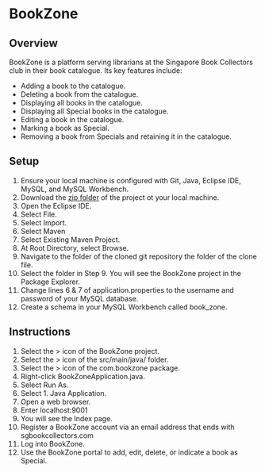 # BookZone

## Overview
BookZone is a platform serving librarians at the Singapore Book Collectors club in their book catalogue. Its key features include:

+ Adding a book to the catalogue.
+ Deleting a book from the catalogue.
+ Displaying all books in the catalogue.
+ Displaying all Special books in the catalogue.
+ Editing a book in the catalogue.
+ Marking a book as Special.
+ Removing a book from Specials and retaining it in the catalogue.

## Setup
1. Ensure your local machine is configured with Git, Java, Eclipse IDE, MySQL, and MySQL Workbench.
2. Download the [zip folder](https://github.com/shumarb/projects/tree/main/projects/bookZone/bookZone.zip) of the project ot your local machine.
3. Open the Eclipse IDE.
4. Select File.
5. Select Import.
6. Select Maven
7. Select Existing Maven Project.
8. At Root Directory, select Browse.
9. Navigate to the folder of the cloned git repository the folder of the clone file.
10. Select the folder in Step 9. You will see the BookZone project in the Package Explorer.
11. Change lines 6 & 7 of application.properties to the username and password of your MySQL database.
12. Create a schema in your MySQL Workbench called book_zone.

## Instructions
1. Select the > icon of the BookZone project.
2. Select the > icon of the src/main/java/ folder.
3. Select the > icon of the com.bookzone package.
4. Right-click BookZoneApplication.java.
5. Select Run As.
6. Select 1. Java Application.
7. Open a web browser.
8. Enter localhost:9001
9. You will see the Index page.
10. Register a BookZone account via an email address that ends with sgbookcollectors.com
11. Log into BookZone.
12. Use the BookZone portal to add, edit, delete, or indicate a book as Special.
